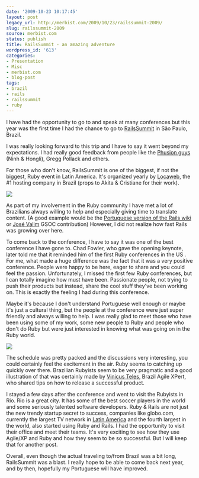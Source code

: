 ```yaml
---
date: '2009-10-23 10:17:45'
layout: post
legacy_url: http://merbist.com/2009/10/23/railssummit-2009/
slug: railssummit-2009
source: merbist.com
status: publish
title: RailsSummit - an amazing adventure
wordpress_id: '613'
categories:
- Presentation
- Misc
- merbist.com
- blog-post
tags:
- brazil
- rails
- railssummit
- ruby
---
```


I have had the opportunity to go to and speak at many conferences but this year was the first time I had the chance to go to [RailsSummit](http://railssummit.com.br) in São Paulo, Brazil.

I was really looking forward to this trip and I have to say it went beyond my expectations. I had really good feedback from people like the [Phusion guys](http://www.phusion.nl/) (Ninh & Hongli), Gregg Pollack and others.

For those who don't know, RailsSummit is one of the biggest, if not the biggest, Ruby event in Latin America. It's organized yearly by [Locaweb](http://www.locaweb.com.br/), the #1 hosting company in Brazil (props to Akita & Cristiane for their work).

![](http://farm3.static.flickr.com/2761/4027342992_789777fd03_m_d.jpg)  


As part of my involvement in the Ruby community I have met a lot of Brazilians always willing to help and especially giving time to translate content. (A good example would be the [Portuguese version of the Rails wiki](http://wiki.rubyonrails.org/pt/start) or [José Valim](http://blog.plataformatec.com.br/) GSOC contribution) However, I did not realize how fast Rails was growing over here.

To come back to the conference, I have to say it was one of the best conference I have gone to. Chad Fowler, who gave the opening keynote, later told me that it reminded him of the first Ruby conferences in the US . For me, what made a huge difference was the fact that it was a very positive conference. People were happy to be here, eager to share and you could feel the passion. Unfortunately, I missed the first few Ruby conferences, but I can totally imagine how must have been. Passionate people, not trying to push their products but instead, share the cool stuff they've been working on. This is exactly the feeling I had during this conference.  


Maybe it's because I don't understand Portuguese well enough or maybe it's just a cultural thing, but the people at the conference were just super friendly and always willing to help. I was really glad to meet those who have been using some of my work, some new people to Ruby and people who don't do Ruby but were just interested in knowing what was going on in the Ruby world.

![](http://farm3.static.flickr.com/2719/4027357802_1082f38090.jpg)

The schedule was pretty packed and the discussions very interesting, you could certainly feel the excitement in the air. Ruby seems to catching up quickly over there. Brazilian Rubyists seem to be very pragmatic and a good illustration of that was certainly made by [Vinicus Teles](http://improveit.com.br/en), Brazil Agile XPert, who shared tips on how to release a successful product.

I stayed a few days after the conference and went to visit the Rubyists in Rio. Rio is a great city. It has some of the best soccer players in the world and some seriously talented software developers. Ruby & Rails are not just the new trendy startup secret to success, companies like globo.com, currently the largest TV network in [Latin America](http://en.wikipedia.org/wiki/Latin_America) and the fourth largest in the world, also started using Ruby and Rails. I had the opportunity to visit their office and meet their teams. It's very exciting to see how they use Agile/XP and Ruby and how they seem to be so successful. But I will keep that for another post.

Overall, even though the actual traveling to/from Brazil was a bit long, RailsSummit was a blast. I really hope to be able to come back next year, and by then, hopefully my Portuguese will have improved.
